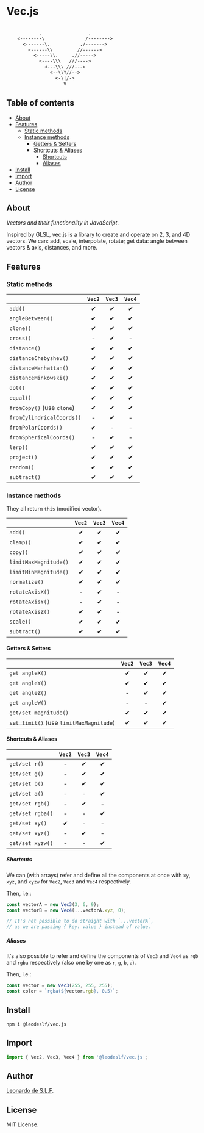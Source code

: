 # Vec.js

```txt

            .                 .
    <--------\               /-------->
      <-------\.           ./------->
        <------\\         //------>
          <-----\\.     .//----->
            <----\\\   ///---->
              <---\\\ ///--->
                <--\\Y//-->
                  <-\|/->
                     V

```

## Table of contents

* [About](#about)
* [Features](#features)
  * [Static methods](#static-methods)
  * [Instance methods](#instance-methods)
    * [Getters & Setters](#getters-and-setters)
    * [Shortcuts & Aliases](#shortcuts-and-aliases)
      * [Shortcuts](#shortcuts)
      * [Aliases](#aliases)
* [Install](#install)
* [Import](#import)
* [Author](#author)
* [License](#license)

## About

*Vectors and their functionality in JavaScript*.

Inspired by GLSL, vec.js is a library to create and operate on 2, 3, and 4D vectors. We can: add, scale, interpolate, rotate; get data: angle between vectors & axis, distances, and more.

## Features

### Static methods

|| `Vec2` | `Vec3` | `Vec4`
--- | :-: | :-: | :-:
`add()` | ✔ | ✔ | ✔
`angleBetween()` | ✔ | ✔ | ✔
`clone()` | ✔ | ✔ | ✔
`cross()` | - | ✔ | -
`distance()` | ✔ | ✔ | ✔
`distanceChebyshev()` | ✔ | ✔ | ✔
`distanceManhattan()` | ✔ | ✔ | ✔
`distanceMinkowski()` | ✔ | ✔ | ✔
`dot()` | ✔ | ✔ | ✔
`equal()` | ✔ | ✔ | ✔
~~`fromCopy()`~~ (use `clone`) | ✔ | ✔ | ✔
`fromCylindricalCoords()` | - | ✔ | -
`fromPolarCoords()` | ✔ | - | -
`fromSphericalCoords()` | - | ✔ | -
`lerp()` | ✔ | ✔ | ✔
`project()` | ✔ | ✔ | ✔
`random()` | ✔ | ✔ | ✔
`subtract()` | ✔ | ✔ | ✔

### Instance methods

They all return `this` (modified vector).

|| `Vec2` | `Vec3` | `Vec4`
--- | :-: | :-: | :-:
`add()` | ✔ | ✔ | ✔
`clamp()` | ✔ | ✔ | ✔
`copy()` | ✔ | ✔ | ✔
`limitMaxMagnitude()` | ✔ | ✔ | ✔
`limitMinMagnitude()` | ✔ | ✔ | ✔
`normalize()` | ✔ | ✔ | ✔
`rotateAxisX()` | - | ✔ | -
`rotateAxisY()` | - | ✔ | -
`rotateAxisZ()` | ✔ | ✔ | -
`scale()` | ✔ | ✔ | ✔
`subtract()` | ✔ | ✔ | ✔

#### Getters & Setters

|| `Vec2` | `Vec3` | `Vec4`
--- | :-: | :-: | :-:
`get angleX()` | ✔ | ✔ | ✔
`get angleY()` | ✔ | ✔ | ✔
`get angleZ()` | - | ✔ | ✔
`get angleW()` | - | - | ✔
`get/set magnitude()` | ✔ | ✔ | ✔
~~`set limit()`~~ (use `limitMaxMagnitude`) | ✔ | ✔ | ✔

#### Shortcuts & Aliases

|| `Vec2` | `Vec3` | `Vec4`
--- | :-: | :-: | :-:
`get/set r()` | - | ✔ | ✔
`get/set g()` | - | ✔ | ✔
`get/set b()` | - | ✔ | ✔
`get/set a()` | - | - | ✔
`get/set rgb()` | - | ✔ | -
`get/set rgba()` | - | - | ✔
`get/set xy()` | ✔ | - | -
`get/set xyz()` | - | ✔ | -
`get/set xyzw()` | - | - | ✔

##### Shortcuts

We can (with arrays) refer and define all the components at once with `xy`, `xyz`, and `xyzw` for `Vec2`, `Vec3` and `Vec4` respectively.

Then, i.e.:

```javascript
const vectorA = new Vec3(3, 6, 9);
const vectorB = new Vec4(...vectorA.xyz, 0);

// It's not possible to do straight with `...vectorA`,
// as we are passing { key: value } instead of value.
```

##### Aliases

It's also possible to refer and define the components of `Vec3` and `Vec4` as `rgb` and `rgba` respectively (also one by one as `r`, `g`, `b`, `a`).

Then, i.e.:

```javascript
const vector = new Vec3(255, 255, 255);
const color = `rgba(${vector.rgb}, 0.5)`;
```

## Install

```shell
npm i @leodeslf/vec.js
```

## Import

```javascript
import { Vec2, Vec3, Vec4 } from '@leodeslf/vec.js';
```

## Author

[Leonardo de S.L.F](https://github.com/leodeslf "GitHub profile").

## License

MIT License.
